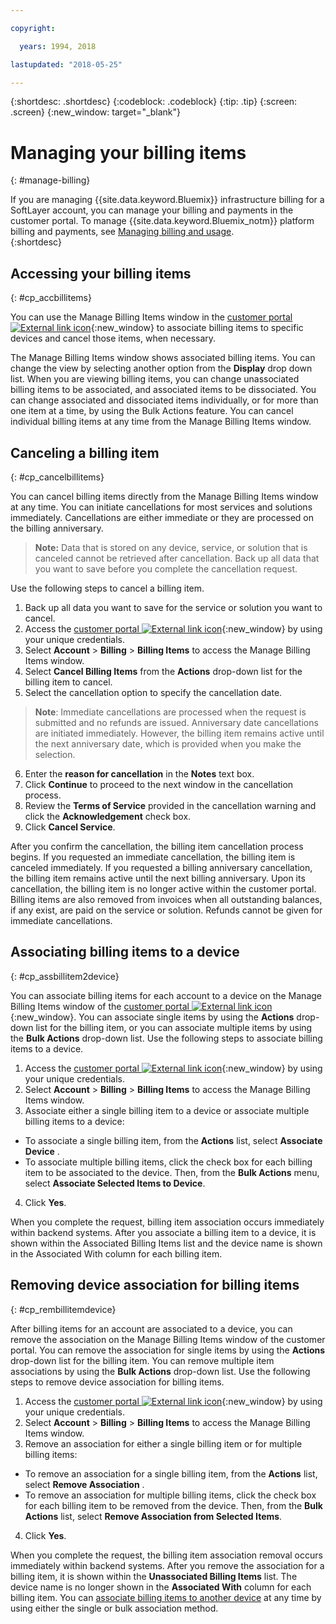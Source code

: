 ```yaml
---

copyright:

  years: 1994, 2018

lastupdated: "2018-05-25"

---
```


{:shortdesc: .shortdesc}
{:codeblock: .codeblock}
{:tip: .tip}
{:screen: .screen}
{:new_window: target="_blank"}


# Managing your billing items
{: #manage-billing}

If you are managing {{site.data.keyword.Bluemix}} infrastructure billing for a SoftLayer account, you can manage your billing and payments in the customer portal. To manage {{site.data.keyword.Bluemix_notm}} platform billing and payments, see [Managing billing and usage](/docs/account/index.html).  
{:shortdesc}

## Accessing your billing items
{: #cp_accbillitems}

You can use the Manage Billing Items window in the [customer portal ![External link icon](../icons/launch-glyph.svg)](https://control.softlayer.com/){:new_window} to associate billing items to specific devices and cancel those items, when necessary.

The Manage Billing Items window shows associated billing items. You can change the view by selecting another option from the **Display** drop down list. When you are viewing billing items, you can change unassociated billing items to be associated, and associated items to be dissociated. You can change associated and dissociated items individually, or for more than one item at a time, by using the Bulk Actions feature. You can cancel individual billing items at any time from the Manage Billing Items window.


## Canceling a billing item
{: #cp_cancelbillitems}

You can cancel billing items directly from the Manage Billing Items window at any time. You can initiate cancellations for most services and solutions immediately. Cancellations are either immediate or they are processed on the billing anniversary.

> **Note:** Data that is stored on any device, service, or solution that is canceled cannot be retrieved after cancellation. Back up all data that you want to save before you complete the cancellation request.

Use the following steps to cancel a billing item.

1. Back up all data you want to save for the service or solution you want to cancel.
2. Access the [customer portal ![External link icon](../icons/launch-glyph.svg)](https://control.softlayer.com/){:new_window} by using your unique credentials.
3. Select **Account** > **Billing** > **Billing Items** to access the Manage Billing Items window.
4. Select **Cancel Billing Items** from the **Actions** drop-down list for the billing item to cancel.
5. Select the cancellation option to specify the cancellation date.
>**Note**: Immediate cancellations are processed when the request is submitted and no refunds are issued. Anniversary date cancellations are initiated immediately. However, the billing item remains active until the next anniversary date, which is provided when you make the selection.
6. Enter the **reason for cancellation** in the **Notes** text box.
7. Click **Continue** to proceed to the next window in the cancellation process.
8. Review the **Terms of Service** provided in the cancellation warning and click the **Acknowledgement** check box.
9. Click **Cancel Service**.

After you confirm the cancellation, the billing item cancellation process begins. If you requested an immediate cancellation, the billing item is canceled immediately. If you requested a billing anniversary cancellation, the billing item remains active until the next billing anniversary. Upon its cancellation, the billing item is no longer active within the customer portal. Billing items are also removed from invoices when all outstanding balances, if any exist, are paid on the service or solution. Refunds cannot be given for immediate cancellations.


## Associating billing items to a device
{: #cp_assbillitem2device}

You can associate billing items for each account to a device on the Manage Billing Items window of the [customer portal ![External link icon](../icons/launch-glyph.svg)](https://control.softlayer.com/){:new_window}. You can associate single items by using the **Actions** drop-down list for the billing item, or you can associate multiple items by using the **Bulk Actions** drop-down list. Use the following steps to associate billing items to a device.

1. Access the [customer portal ![External link icon](../icons/launch-glyph.svg)](https://control.softlayer.com/){:new_window} by using your unique credentials.
2. Select **Account** > **Billing** > **Billing Items** to access the Manage Billing Items window.
3. Associate either a single billing item to a device or associate multiple billing items to a device:
  * To associate a single billing item, from the **Actions** list, select **Associate Device** .
  * To associate multiple billing items, click the check box for each billing item to be associated to the device. Then, from the **Bulk Actions** menu, select **Associate Selected Items to Device**.
4. Click **Yes**.

When you complete the request, billing item association occurs immediately within backend systems. After you associate a billing item to a device, it is shown within the Associated Billing Items list and the device name is shown in the Associated With column for each billing item.


## Removing device association for billing items
{: #cp_rembillitemdevice}

After billing items for an account are associated to a device, you can remove the association on the Manage Billing Items window of the customer portal. You can remove the association for single items by using the **Actions** drop-down list for the billing item. You can remove multiple item associations by using the **Bulk Actions** drop-down list. Use the following steps to remove device association for billing items.

1. Access the [customer portal ![External link icon](../icons/launch-glyph.svg)](https://control.softlayer.com/){:new_window} by using your unique credentials.
2. Select **Account** > **Billing** > **Billing Items** to access the Manage Billing Items window.
3. Remove an association for either a single billing item or for multiple billing items:
  * To remove an association for a single billing item, from the **Actions** list, select **Remove Association** .
  * To remove an association for multiple billing items, click the check box for each billing item to be removed from the device. Then, from the **Bulk Actions** list, select **Remove Association from Selected Items**.
4. Click **Yes**.

When you complete the request, the billing item association removal occurs immediately within backend systems. After you remove the association for a billing item, it is shown within the **Unassociated Billing Items** list. The device name is no longer shown in the **Associated With** column for each billing item. You can [associate billing items to another device](/docs/customer-portal/cpmanacctbillpay.html#cp_assbillitem2device) at any time by using either the single or bulk association method.
